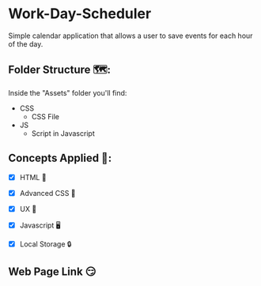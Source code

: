 # Work-Day-Scheduler
Simple calendar application that allows a user to save events for each hour of the day.

## Folder Structure 🗺️:
Inside the "Assets" folder you'll find:
- CSS
    - CSS File
- JS
    - Script in Javascript

## Concepts Applied 🧐:
- [x] HTML 🦴

- [x] Advanced CSS 🎨

- [x] UX 🤔

- [x] Javascript 🖥️

- [x] Local Storage 🔒

## Web Page Link 😏